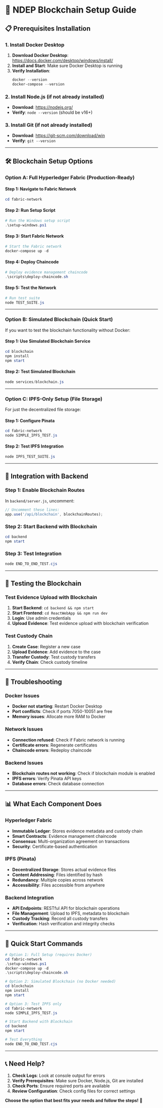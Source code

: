 # 🚀 NDEP Blockchain Setup Guide

## 📋 Prerequisites Installation

### 1. Install Docker Desktop
1. **Download Docker Desktop**: https://docs.docker.com/desktop/windows/install/
2. **Install and Start**: Make sure Docker Desktop is running
3. **Verify Installation**:
   ```powershell
   docker --version
   docker-compose --version
   ```

### 2. Install Node.js (if not already installed)
- **Download**: https://nodejs.org/
- **Verify**: `node --version` (should be v16+)

### 3. Install Git (if not already installed)
- **Download**: https://git-scm.com/download/win
- **Verify**: `git --version`

---

## 🛠️ Blockchain Setup Options

### **Option A: Full Hyperledger Fabric (Production-Ready)**

#### Step 1: Navigate to Fabric Network
```powershell
cd fabric-network
```

#### Step 2: Run Setup Script
```powershell
# Run the Windows setup script
.\setup-windows.ps1
```

#### Step 3: Start Fabric Network
```powershell
# Start the Fabric network
docker-compose up -d
```

#### Step 4: Deploy Chaincode
```powershell
# Deploy evidence management chaincode
.\scripts\deploy-chaincode.sh
```

#### Step 5: Test the Network
```powershell
# Run test suite
node TEST_SUITE.js
```

---

### **Option B: Simulated Blockchain (Quick Start)**

If you want to test the blockchain functionality without Docker:

#### Step 1: Use Simulated Blockchain Service
```powershell
cd blockchain
npm install
npm start
```

#### Step 2: Test Simulated Blockchain
```powershell
node services/blockchain.js
```

---

### **Option C: IPFS-Only Setup (File Storage)**

For just the decentralized file storage:

#### Step 1: Configure Pinata
```powershell
cd fabric-network
node SIMPLE_IPFS_TEST.js
```

#### Step 2: Test IPFS Integration
```powershell
node IPFS_TEST_SUITE.js
```

---

## 🔧 Integration with Backend

### Step 1: Enable Blockchain Routes
In `backend/server.js`, uncomment:
```javascript
// Uncomment these lines:
app.use('/api/blockchain', blockchainRoutes);
```

### Step 2: Start Backend with Blockchain
```powershell
cd backend
npm start
```

### Step 3: Test Integration
```powershell
node END_TO_END_TEST.cjs
```

---

## 🧪 Testing the Blockchain

### Test Evidence Upload with Blockchain
1. **Start Backend**: `cd backend && npm start`
2. **Start Frontend**: `cd ReactWebApp && npm run dev`
3. **Login**: Use admin credentials
4. **Upload Evidence**: Test evidence upload with blockchain verification

### Test Custody Chain
1. **Create Case**: Register a new case
2. **Upload Evidence**: Add evidence to the case
3. **Transfer Custody**: Test custody transfers
4. **Verify Chain**: Check custody timeline

---

## 🚨 Troubleshooting

### Docker Issues
- **Docker not starting**: Restart Docker Desktop
- **Port conflicts**: Check if ports 7050-10051 are free
- **Memory issues**: Allocate more RAM to Docker

### Network Issues
- **Connection refused**: Check if Fabric network is running
- **Certificate errors**: Regenerate certificates
- **Chaincode errors**: Redeploy chaincode

### Backend Issues
- **Blockchain routes not working**: Check if blockchain module is enabled
- **IPFS errors**: Verify Pinata API keys
- **Database errors**: Check database connection

---

## 📊 What Each Component Does

### Hyperledger Fabric
- **Immutable Ledger**: Stores evidence metadata and custody chain
- **Smart Contracts**: Evidence management chaincode
- **Consensus**: Multi-organization agreement on transactions
- **Security**: Certificate-based authentication

### IPFS (Pinata)
- **Decentralized Storage**: Stores actual evidence files
- **Content Addressing**: Files identified by hash
- **Redundancy**: Multiple copies across network
- **Accessibility**: Files accessible from anywhere

### Backend Integration
- **API Endpoints**: RESTful API for blockchain operations
- **File Management**: Upload to IPFS, metadata to blockchain
- **Custody Tracking**: Record all custody transfers
- **Verification**: Hash verification and integrity checks

---

## 🎯 Quick Start Commands

```powershell
# Option 1: Full Setup (requires Docker)
cd fabric-network
.\setup-windows.ps1
docker-compose up -d
.\scripts\deploy-chaincode.sh

# Option 2: Simulated Blockchain (no Docker needed)
cd blockchain
npm install
npm start

# Option 3: Test IPFS only
cd fabric-network
node SIMPLE_IPFS_TEST.js

# Start Backend with Blockchain
cd backend
npm start

# Test Everything
node END_TO_END_TEST.cjs
```

---

## 📞 Need Help?

1. **Check Logs**: Look at console output for errors
2. **Verify Prerequisites**: Make sure Docker, Node.js, Git are installed
3. **Check Ports**: Ensure required ports are available
4. **Review Configuration**: Check config files for correct settings

**Choose the option that best fits your needs and follow the steps!** 🚀
